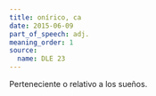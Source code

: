 ```yaml
---
title: onírico, ca
date: 2015-06-09
part_of_speech: adj.
meaning_order: 1
source:
  name: DLE 23
---
```


Perteneciente o relativo a los sueños.
